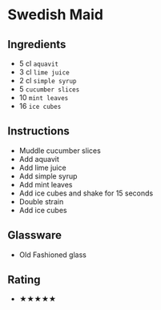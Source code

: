 # Swedish Maid

## Ingredients
- 5 cl `aquavit`
- 3 cl `lime juice`
- 2 cl `simple syrup`
- 5 `cucumber slices`
- 10 `mint leaves`
- 16 `ice cubes`

## Instructions
- Muddle cucumber slices
- Add aquavit
- Add lime juice
- Add simple syrup
- Add mint leaves
- Add ice cubes and shake for 15 seconds
- Double strain
- Add ice cubes

## Glassware
- Old Fashioned glass

## Rating
- ★★★★★